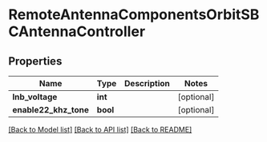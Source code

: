# RemoteAntennaComponentsOrbitSBCAntennaController

## Properties
Name | Type | Description | Notes
------------ | ------------- | ------------- | -------------
**lnb_voltage** | **int** |  | [optional] 
**enable22_khz_tone** | **bool** |  | [optional] 

[[Back to Model list]](../README.md#documentation-for-models) [[Back to API list]](../README.md#documentation-for-api-endpoints) [[Back to README]](../README.md)



